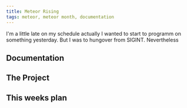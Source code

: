 ```yaml
---
title: Meteor Rising
tags: meteor, meteor month, documentation
---
```


I'm a little late on my schedule actually I wanted to start to programm on something yesterday. But I was to hungover from SIGINT. Nevertheless 

## Documentation 

## The Project

## This weeks plan
